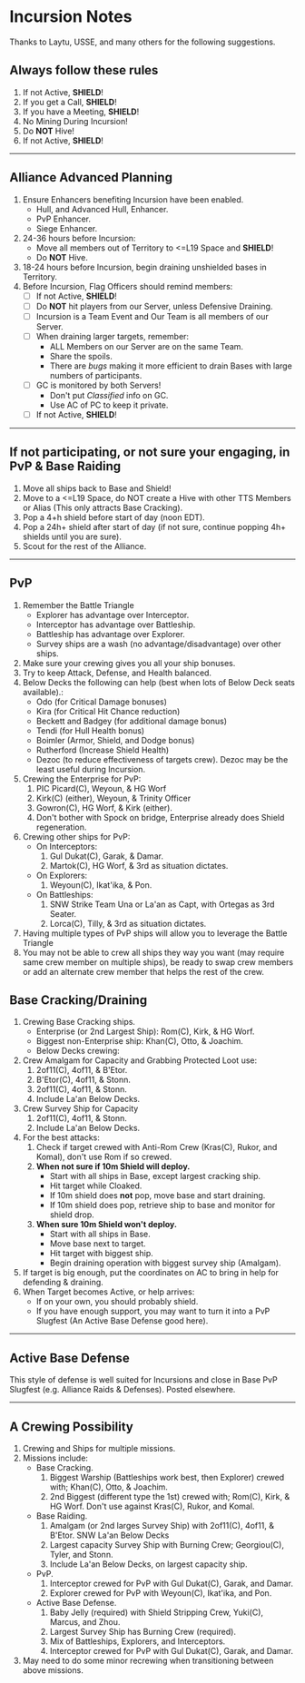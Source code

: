 # Incursion Notes

Thanks to Laytu, USSE, and many others for the following suggestions.

## Always follow these rules
1. If not Active, __SHIELD__!
1. If you get a Call, __SHIELD__!
1. If you have a Meeting, __SHIELD__!
1. No Mining During Incursion!
1. Do __NOT__ Hive!
1. If not Active, __SHIELD__!

___

## Alliance Advanced Planning
1. Ensure Enhancers benefiting Incursion have been enabled.
   - Hull, and Advanced Hull, Enhancer.
   - PvP Enhancer.
   - Siege Enhancer.
1. 24-36 hours before Incursion:
   - Move all members out of Territory to <=L19 Space and __SHIELD__!
   - Do __NOT__ Hive.
1. 18-24 hours before Incursion, begin draining unshielded bases in Territory.
1. Before Incursion, Flag Officers should remind members:
   - [ ] If not Active, __SHIELD__!
   - [ ] Do __NOT__ hit players from our Server, unless Defensive Draining.
   - [ ] Incursion is a Team Event and Our Team is all members of our Server.
   - [ ] When draining larger targets, remember:
      - ALL Members on our Server are on the same Team.
      - Share the spoils.
      - There are *bugs* making it more efficient to drain Bases with large numbers of participants.
   - [ ] GC is monitored by both Servers!
      - Don't put *Classified* info on GC.
      - Use AC of PC to keep it private.
   - [ ] If not Active, __SHIELD__!

___

## If not participating, or not sure your engaging, in PvP & Base Raiding
1. Move all ships back to Base and Shield!
1. Move to a <=L19 Space, do NOT create a Hive with other TTS Members or Alias (This only attracts Base Cracking).
1. Pop a 4+h shield before start of day (noon EDT).
1. Pop a 24h+ shield after start of day (if not sure, continue popping 4h+ shields until you are sure).
1. Scout for the rest of the Alliance.

___

## PvP
1. Remember the Battle Triangle
   - Explorer has advantage over Interceptor.
   - Interceptor has advantage over Battleship.
   - Battleship has advantage over Explorer.
   - Survey ships are a wash (no advantage/disadvantage) over other ships.
1. Make sure your crewing gives you all your ship bonuses.
1. Try to keep Attack, Defense, and Health balanced.
1. Below Decks the following can help (best when lots of Below Deck seats available).:
   - Odo (for Critical Damage bonuses)
   - Kira (for Critical Hit Chance reduction)
   - Beckett and Badgey (for additional damage bonus)
   - Tendi (for Hull Health bonus)
   - Boimler (Armor, Shield, and Dodge bonus)
   - Rutherford (Increase Shield Health)
   - Dezoc (to reduce effectiveness of targets crew). Dezoc may be the least useful during Incursion.
1. Crewing the Enterprise for PvP:
   1. PIC Picard(C), Weyoun, & HG Worf
   1. Kirk(C) (either), Weyoun, & Trinity Officer
   1. Gowron(C), HG Worf, & Kirk (either).
   1. Don't bother with Spock on bridge, Enterprise already does Shield regeneration.
1. Crewing other ships for PvP:
   - On Interceptors: 
     1. Gul Dukat(C), Garak, & Damar.
     1. Martok(C), HG Worf, & 3rd as situation dictates.
   - On Explorers:
     1. Weyoun(C), Ikat'ika, & Pon.
   - On Battleships:
     1. SNW Strike Team Una or La'an as Capt, with Ortegas as 3rd Seater.
     1. Lorca(C), Tilly, & 3rd as situation dictates.
1. Having multiple types of PvP ships will allow you to leverage the Battle Triangle
1. You may not be able to crew all ships they way you want (may require same crew member on multiple ships), be ready to swap crew members or add an alternate crew member that helps the rest of the crew.

## Base Cracking/Draining
1. Crewing Base Cracking ships.
   - Enterprise (or 2nd Largest Ship): Rom(C), Kirk, & HG Worf.
   - Biggest non-Enterprise ship: Khan(C), Otto, & Joachim.
   - Below Decks crewing:
1. Crew Amalgam for Capacity and Grabbing Protected Loot use:
   1. 2of11(C), 4of11, & B'Etor.
   1. B'Etor(C), 4of11, & Stonn.
   1. 2of11(C), 4of11, & Stonn.
   1. Include La'an Below Decks.
1. Crew Survey Ship for Capacity
   1. 2of11(C), 4of11, & Stonn.
   1. Include La'an Below Decks.
1. For the best attacks:
   1. Check if target crewed with Anti-Rom Crew (Kras(C), Rukor, and Komal), don't use Rom if so crewed.
   1. __When not sure if 10m Shield will deploy.__
      - Start with all ships in Base, except largest cracking ship.
      - Hit target while Cloaked.
      - If 10m shield does __not__ pop, move base and start draining.
      - If 10m shield does pop, retrieve ship to base and monitor for shield drop.
   1. __When sure 10m Shield won't deploy.__
      - Start with all ships in Base.
      - Move base next to target.
      - Hit target with biggest ship.
      - Begin draining operation with biggest survey ship (Amalgam).
1. If target is big enough, put the coordinates on AC to bring in help for defending & draining.
1. When Target becomes Active, or help arrives:
   - If on your own, you should probably shield.
   - If you have enough support, you may want to turn it into a PvP Slugfest (An Active Base Defense good here).
   
___

## Active Base Defense

This style of defense is well suited for Incursions and close in Base PvP Slugfest (e.g. Alliance Raids & Defenses). Posted elsewhere.

___

## A Crewing Possibility
1. Crewing and  Ships for multiple missions.
1. Missions include:
   - Base Cracking.
     1. Biggest Warship (Battleships work best, then Explorer) crewed with; Khan(C), Otto, & Joachim.
     1. 2nd Biggest (different type the 1st) crewed with; Rom(C), Kirk, & HG Worf. Don't use against Kras(C), Rukor, and Komal.
   - Base Raiding.
     1. Amalgam (or 2nd larges Survey Ship) with 2of11(C), 4of11, & B'Etor. SNW La'an Below Decks
     1. Largest capacity Survey Ship with Burning Crew; Georgiou(C), Tyler, and Stonn.
     1. Include La'an Below Decks, on largest capacity ship.
   - PvP.
     1. Interceptor crewed for PvP with Gul Dukat(C), Garak, and Damar.
     1. Explorer crewed for PvP with Weyoun(C), Ikat'ika, and Pon.
   - Active Base Defense.
     1. Baby Jelly (required) with Shield Stripping Crew, Yuki(C), Marcus, and Zhou.
     1. Largest Survey Ship has Burning Crew (required).
     1. Mix of Battleships, Explorers, and Interceptors.
     1. Interceptor crewed for PvP with Gul Dukat(C), Garak, and Damar.
1. May need to do some minor recrewing when transitioning between above missions.
